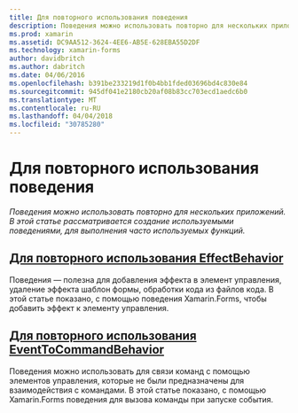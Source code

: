 ```yaml
---
title: Для повторного использования поведения
description: Поведения можно использовать повторно для нескольких приложений. В этой статье рассматривается создание используемыми поведениями, для выполнения часто используемых функций.
ms.prod: xamarin
ms.assetid: DC9AA512-3624-4EE6-AB5E-628EBA55D2DF
ms.technology: xamarin-forms
author: davidbritch
ms.author: dabritch
ms.date: 04/06/2016
ms.openlocfilehash: b391be233219d1f0b4bb1fded03696bd4c830e84
ms.sourcegitcommit: 945df041e2180cb20af08b83cc703ecd1aedc6b0
ms.translationtype: MT
ms.contentlocale: ru-RU
ms.lasthandoff: 04/04/2018
ms.locfileid: "30785280"
---
```

# <a name="reusable-behaviors"></a>Для повторного использования поведения

_Поведения можно использовать повторно для нескольких приложений. В этой статье рассматривается создание используемыми поведениями, для выполнения часто используемых функций._

## <a name="reusable-effectbehavioreffect-behaviormd"></a>[Для повторного использования EffectBehavior](effect-behavior.md)

Поведения — полезна для добавления эффекта в элемент управления, удаление эффекта шаблон формы, обработки кода из файлов кода. В этой статье показано, с помощью поведения Xamarin.Forms, чтобы добавить эффект к элементу управления.

## <a name="reusable-eventtocommandbehaviorevent-to-command-behaviormd"></a>[Для повторного использования EventToCommandBehavior](event-to-command-behavior.md)

Поведения можно использовать для связи команд с помощью элементов управления, которые не были предназначены для взаимодействия с командами. В этой статье показано, с помощью Xamarin.Forms поведения для вызова команды при запуске события.

